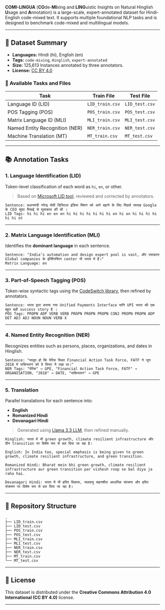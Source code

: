 **COMI-LINGUA** (**CO**de-**MI**xing and **LING**uistic Insights on Natural Hinglish **U**sage and **A**nnotation) is a large-scale, expert-annotated dataset for Hindi-English code-mixed text. It supports multiple foundational NLP tasks and is designed to benchmark code-mixed and multilingual models.

---

## 🧾 Dataset Summary

- **Languages:** Hindi (hi), English (en)
- **Tags:** `code-mixing`, `Hinglish`, `expert-annotated`
- **Size:** 125,613 Instances annotated by three annotators.
- **License:** [CC BY 4.0](https://creativecommons.org/licenses/by/4.0/)

### 🔧 Available Tasks and Files

| Task               | Train File           | Test File            |
|--------------------|----------------------|----------------------|
| Language ID (LID)  | `LID_train.csv`      | `LID_test.csv`       |
| POS Tagging (POS)  | `POS_train.csv`      | `POS_test.csv`       |
| Matrix Language ID (MLI) | `MLI_train.csv` | `MLI_test.csv`       |
| Named Entity Recognition (NER) | `NER_train.csv` | `NER_test.csv` |
| Machine Translation (MT)       | `MT_train.csv` | `MT_test.csv` |

---

## 📚 Annotation Tasks

### 1. Language Identification (LID)

Token-level classification of each word as `hi`, `en`, or other.

> Based on [Microsoft LID tool](https://github.com/microsoft/LID-tool), reviewed and corrected by annotators.

```text
Sentence: प्रधानमंत्री नरेन्द्र मोदी डिजिटल इंडिया मिशन को आगे बढ़ाने के लिए पिछले सप्ताह Google के CEO सुंदर पिचाई से मुलाकात की थी ।
LID Tags: hi hi hi en en en hi hi hi hi hi hi hi en hi en hi hi hi hi hi hi ot
```

---

### 2. Matrix Language Identification (MLI)

Identifies the **dominant language** in each sentence.

```text
Sentence: "India’s automation and design expert pool is vast, और ज़्यादातर Global companies के इंजीिनयिंरग center भी भारत में हैं।"
Matrix Language: en
```

---

### 3. Part-of-Speech Tagging (POS)

Token-wise syntactic tags using the [CodeSwitch library](https://github.com/sagorbrur/codeswitch), then refined by annotators.

```text
Sentence: भारत द्वारा बनाया गया Unified Payments Interface यानि UPI भारत की एक बहुत बड़ी success story है ।
POS Tags: PROPN ADP VERB VERB PROPN PROPN PROPN CONJ PROPN PROPN ADP DET ADJ ADJ NOUN NOUN VERB X
```

---

### 4. Named Entity Recognition (NER)

Recognizes entities such as persons, places, organizations, and dates in Hinglish.

```text
Sentence: "मालूम हो कि पेरिस स्थित Financial Action Task Force, FATF ने जून 2018 में पाकिस्तान को ग्रे लिस्ट में रखा था।"
NER Tags: "पेरिस" → GPE, "Financial Action Task Force, FATF" → ORGANISATION, "2018" → DATE, "पाकिस्तान" → GPE
```

---

### 5. Translation

Parallel translations for each sentence into:
- **English**
- **Romanized Hindi**
- **Devanagari Hindi**

> Generated using [Llama 3.3 LLM](https://huggingface.co/meta-llama/Llama-3.3-70B-Instruct), then refined manually.

```text
Hinglish: भारत में भी green growth, climate resilient infrastructure और ग्रीन transition पर विशेष रूप से बल दिया जा रहा है।

English: In India too, special emphasis is being given to green growth, climate resilient infrastructure, and green transition.

Romanized Hindi: Bharat mein bhi green growth, climate resilient infrastructure aur green transition par vishesh roop se bal diya ja raha hai.

Devanagari Hindi: भारत में भी हरित विकास, जलवायु सहनशील आधारिक संरचना और हरित संक्रमण पर विशेष रूप से बल दिया जा रहा है।
```

---

## 📂 Repository Structure

```
.
├── LID_train.csv
├── LID_test.csv
├── POS_train.csv
├── POS_test.csv
├── MLI_train.csv
├── MLI_test.csv
├── NER_train.csv
├── NER_test.csv
├── MT_train.csv
└── MT_test.csv
```

---

## 📄 License

This dataset is distributed under the **Creative Commons Attribution 4.0 International (CC BY 4.0)** license.

---
